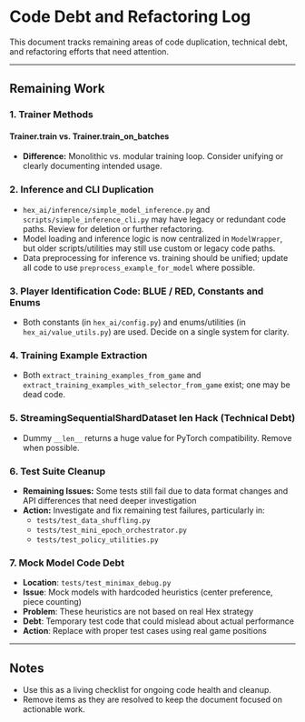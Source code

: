 # Code Debt and Refactoring Log

This document tracks remaining areas of code duplication, technical debt, and refactoring efforts that need attention.

---

## Remaining Work

### 1. Trainer Methods

#### Trainer.train vs. Trainer.train_on_batches
- **Difference:** Monolithic vs. modular training loop. Consider unifying or clearly documenting intended usage.

### 2. Inference and CLI Duplication
- `hex_ai/inference/simple_model_inference.py` and `scripts/simple_inference_cli.py` may have legacy or redundant code paths. Review for deletion or further refactoring.
- Model loading and inference logic is now centralized in `ModelWrapper`, but older scripts/utilities may still use custom or legacy code paths.
- Data preprocessing for inference vs. training should be unified; update all code to use `preprocess_example_for_model` where possible.

### 3. Player Identification Code: BLUE / RED, Constants and Enums
- Both constants (in `hex_ai/config.py`) and enums/utilities (in `hex_ai/value_utils.py`) are used. Decide on a single system for clarity.

### 4. Training Example Extraction
- Both `extract_training_examples_from_game` and `extract_training_examples_with_selector_from_game` exist; one may be dead code.

### 5. StreamingSequentialShardDataset __len__ Hack (**Technical Debt**)
- Dummy `__len__` returns a huge value for PyTorch compatibility. Remove when possible.

### 6. Test Suite Cleanup
- **Remaining Issues:** Some tests still fail due to data format changes and API differences that need deeper investigation
- **Action:** Investigate and fix remaining test failures, particularly in:
  - `tests/test_data_shuffling.py`
  - `tests/test_mini_epoch_orchestrator.py`
  - `tests/test_policy_utilities.py`

### 7. Mock Model Code Debt
- **Location**: `tests/test_minimax_debug.py`
- **Issue**: Mock models with hardcoded heuristics (center preference, piece counting)
- **Problem**: These heuristics are not based on real Hex strategy
- **Debt**: Temporary test code that could mislead about actual performance
- **Action**: Replace with proper test cases using real game positions

---

## Notes
- Use this as a living checklist for ongoing code health and cleanup.
- Remove items as they are resolved to keep the document focused on actionable work. 
